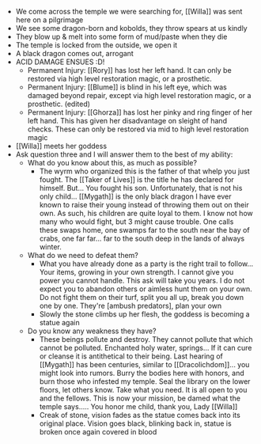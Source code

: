 - We come across the temple we were searching for, [[Willa]] was sent here on a pilgrimage
- We see some dragon-born and kobolds, they throw spears at us kindly
- They blow up & melt into some form of mud/paste when they die
- The temple is locked from the outside, we open it
- A black dragon comes out, arrogant
- ACID DAMAGE ENSUES :D!
	- Permanent Injury: [[Rory]] has lost her left hand. It can only be restored via high level restoration magic, or a prosthetic. 
	- Permanent Injury: [[Blume]] is blind in his left eye, which was damaged beyond repair, except via high level restoration magic, or a prosthetic. (edited)
	- Permanent Injury: [[Ghorza]] has lost her pinky and ring finger of her left hand. This has given her disadvantage on sleight of hand checks. These can only be restored via mid to high level restoration magic
- [[Willa]] meets her goddess
- Ask question three and I will answer them to the best of my ability:
	- What do you know about this, as much as possible?
		- The wyrm who organized this is the father of that whelp you just fought. The [[Taker of Lives]] is the title he has declared for himself. But... You fought his son. Unfortunately, that is not his only child... [[Mygath]] is the only black dragon I have ever known to raise their young instead of throwing them out on their own. As such, his children are quite loyal to them. I know not how many who would fight, but 3 might cause trouble. One calls these swaps home, one swamps far to the south near the bay of crabs, one far far... far to the south deep in the lands of always winter.
	- What do we need to defeat them?
		- What you have already done as a party is the right trail to follow... Your items, growing in your own strength. I cannot give you power you cannot handle. This ask will take you years. I do not expect you to abandon others or aimless hunt them on your own. Do not fight them on their turf, split you all up, break you down one by one. They're [ambush predators], plan your own
		- Slowly the stone climbs up her flesh, the goddess is becoming a statue again
	- Do you know any weakness they have?
		- These beings pollute and destroy. They cannot pollute that which cannot be polluted. Enchanted holy water, springs... If it can cure or cleanse it is antithetical to their being. Last hearing of [[Mygath]] has been centuries, similar to [[Dracolichdom]]... you might look into rumors. Burry the bodies here with honors, and burn those who infested my temple. Seal the library on the lower floors, let others know. Take what you need. It is all open to you and the fellows. This is now your mission, be damed what the temple says..... You honor me child, thank you, Lady [[Willa]]
		- Creak of stone, vision fades as the statue comes back into its original place. Vision goes black, blinking back in, statue is broken once again covered in blood
